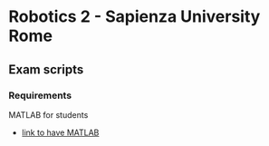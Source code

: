# Robotics 2 - Sapienza University Rome

## Exam scripts
### Requirements
MATLAB for students
* [link to have MATLAB](https://it.mathworks.com/academia/tah-portal/sapienza-universita-di-roma-40576534.html)
